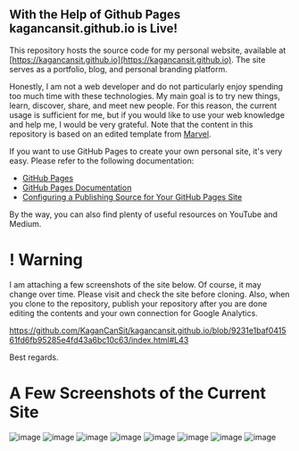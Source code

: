 ## With the Help of Github Pages kagancansit.github.io is Live!

This repository hosts the source code for my personal website, available at [https://kagancansit.github.io](https://kagancansit.github.io). The site serves as a portfolio, blog, and personal branding platform.

Honestly, I am not a web developer and do not particularly enjoy spending too much time with these technologies. My main goal is to try new things, learn, discover, share, and meet new people. For this reason, the current usage is sufficient for me, but if you would like to use your web knowledge and help me, I would be very grateful. Note that the content in this repository is based on an edited template from [Marvel](https://www.free-css.com/free-css-templates/page270/marvel).

If you want to use GitHub Pages to create your own personal site, it's very easy. Please refer to the following documentation:

- [GitHub Pages](https://pages.github.com/)
- [GitHub Pages Documentation](https://docs.github.com/en/pages)
- [Configuring a Publishing Source for Your GitHub Pages Site](https://docs.github.com/en/pages/getting-started-with-github-pages/configuring-a-publishing-source-for-your-github-pages-site)

By the way, you can also find plenty of useful resources on YouTube and Medium.

# ! Warning

I am attaching a few screenshots of the site below. Of course, it may change over time. Please visit and check the site before cloning. Also, when you clone to the repository, publish your repository after you are done editing the contents and your own connection for Google Analytics.

https://github.com/KaganCanSit/kagancansit.github.io/blob/9231e1baf041561fd6fb95285e4fd43a6bc10c63/index.html#L43

Best regards.

# A Few Screenshots of the Current Site

![image](https://github.com/user-attachments/assets/64c75ff8-d148-4bc6-83d0-1a988793e348)
![image](https://github.com/user-attachments/assets/2e507e7a-530f-475e-b17d-4d29ab3d6d45)
![image](https://github.com/user-attachments/assets/f11f8756-6984-4e65-bc7b-72004169e339)
![image](https://github.com/user-attachments/assets/7ca7275c-54e0-4944-9c0b-74251a17aedb)
![image](https://github.com/user-attachments/assets/c4810e55-c87f-4adb-a005-b8c31507e575)
![image](https://github.com/user-attachments/assets/ef273052-fd0f-45fb-a503-a80d877a4748)
![image](https://github.com/user-attachments/assets/a2477d8f-0163-4be1-8038-e1b1f9b7365d)
![image](https://github.com/user-attachments/assets/70cfc9dd-6087-4886-b36e-3747a45858c0)

